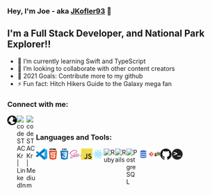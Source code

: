 ### Hey, I'm Joe - aka [JKofler93][website] 👋

## I'm a Full Stack Developer, and National Park Explorer!!

- 🌱 I’m currently learning Swift and TypeScript
- 👯 I’m looking to collaborate with other content creators
- 🥅 2021 Goals: Contribute more to my github
- ⚡ Fun fact: Hitch Hikers Guide to the Galaxy mega fan

### Connect with me:

[<img align="left" alt="codeSTACKr.com" width="22px" src="https://raw.githubusercontent.com/iconic/open-iconic/master/svg/globe.svg" />][website]
[<img align="left" alt="codeSTACKr | LinkedIn" width="22px" src="https://cdn.jsdelivr.net/npm/simple-icons@v3/icons/linkedin.svg" />][linkedin]
[<img align="left" alt="codeSTACKr | Medium" width="22px" src="https://cdn1.iconfinder.com/data/icons/social-media-circle-7/512/Circled_Medium_svg5-512.png" />][medium]

<br />


### Languages and Tools:

<img align="left" alt="Visual Studio Code" width="26px" src="https://raw.githubusercontent.com/github/explore/80688e429a7d4ef2fca1e82350fe8e3517d3494d/topics/visual-studio-code/visual-studio-code.png" />
<img align="left" alt="HTML5" width="26px" src="https://raw.githubusercontent.com/github/explore/80688e429a7d4ef2fca1e82350fe8e3517d3494d/topics/html/html.png" />
<img align="left" alt="CSS3" width="26px" src="https://raw.githubusercontent.com/github/explore/80688e429a7d4ef2fca1e82350fe8e3517d3494d/topics/css/css.png" />
<img align="left" alt="Sass" width="26px" src="https://raw.githubusercontent.com/github/explore/80688e429a7d4ef2fca1e82350fe8e3517d3494d/topics/sass/sass.png" />
<img align="left" alt="JavaScript" width="26px" src="https://raw.githubusercontent.com/github/explore/80688e429a7d4ef2fca1e82350fe8e3517d3494d/topics/javascript/javascript.png" />
<img align="left" alt="React" width="26px" src="https://raw.githubusercontent.com/github/explore/80688e429a7d4ef2fca1e82350fe8e3517d3494d/topics/react/react.png" />
<img align="left" alt="Ruby" width="26px" src="https://avatars0.githubusercontent.com/u/210414?s=400&v=4" />
<img align="left" alt="Rails" width="26px" src="https://upload.wikimedia.org/wikipedia/commons/thumb/c/c3/Ruby_on_Rails_logo.svg/1200px-Ruby_on_Rails_logo.svg.png" />
<img align="left" alt="PostgreSQL" width="26px" src="https://tse4.mm.bing.net/th?id=OIP.d0C-8A3W1HBzcHqHoUmAzgHaHa&pid=Api&P=0&w=300&h=300" />
<img align="left" alt="SQL" width="26px" src="https://raw.githubusercontent.com/github/explore/80688e429a7d4ef2fca1e82350fe8e3517d3494d/topics/sql/sql.png" />
<img align="left" alt="Git" width="26px" src="https://raw.githubusercontent.com/github/explore/80688e429a7d4ef2fca1e82350fe8e3517d3494d/topics/git/git.png" />
<img align="left" alt="GitHub" width="26px" src="https://raw.githubusercontent.com/github/explore/78df643247d429f6cc873026c0622819ad797942/topics/github/github.png" />
<img align="left" alt="Terminal" width="26px" src="https://raw.githubusercontent.com/github/explore/80688e429a7d4ef2fca1e82350fe8e3517d3494d/topics/terminal/terminal.png" />

[website]: https://joekofler.com/
[linkedin]: https://www.linkedin.com/in/joseph-kofler-8960a81b0/
[medium]: https://koflerj93.medium.com/

